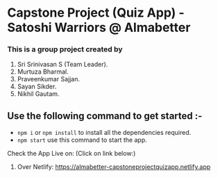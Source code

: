 # Capstone Project (Quiz App) - Satoshi Warriors @ Almabetter

### This is a group project created by

1. Sri Srinivasan S (Team Leader).
2. Murtuza Bharmal.
3. Praveenkumar Sajjan.
4. Sayan Sikder.
5. Nikhil Gautam.

## Use the following command to get started :-

- `npm i` or `npm install` to install all the dependencies required.
- `npm start` use this command to start the app.

Check the App Live on: (Click on link below:)

1.	Over Netlify: https://almabetter-capstoneprojectquizapp.netlify.app
